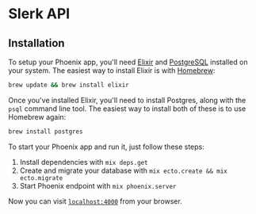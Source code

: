 # Slerk API

## Installation

To setup your Phoenix app, you'll need [Elixir](http://elixir-lang.org/) and [PostgreSQL](http://www.postgresql.org/) installed on your system. The easiest way to install Elixir is with [Homebrew](http://brew.sh/):

```bash
brew update && brew install elixir
```

Once you've installed Elixir, you'll need to install Postgres, along with the `psql` command line tool. The easiest way to install both of these is to use Homebrew again:

```bash
brew install postgres
```

 To start your Phoenix app and run it, just follow these steps:

  1. Install dependencies with `mix deps.get`
  2. Create and migrate your database with `mix ecto.create && mix ecto.migrate`
  3. Start Phoenix endpoint with `mix phoenix.server`

Now you can visit [`localhost:4000`](http://localhost:4000) from your browser.
